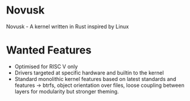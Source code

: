 # Novusk

Novusk - A kernel written in Rust inspired by Linux

# Wanted Features
- Optimised for RISC V only
- Drivers targeted at specific hardware and builtin to the kernel
- Standard monolithic kernel features based on latest standards and features -> btrfs, object orientation over files, loose coupling between layers for modularity but stronger theming.
